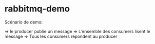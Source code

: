 rabbitmq-demo
=============

Scénario de demo:

 => le producer publie un message
 => L'ensemble des consumers lisent le message
 => Tous les consumers répondent au producer

